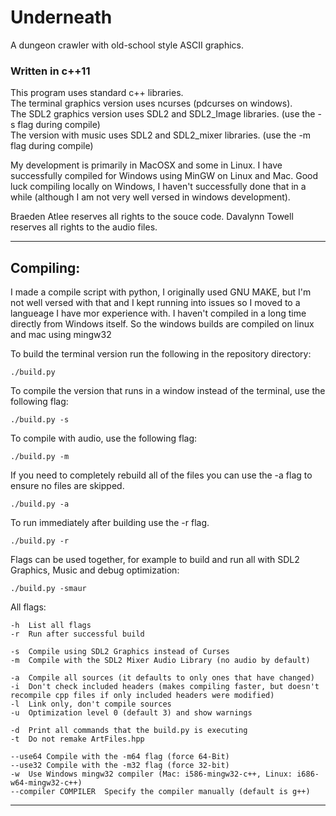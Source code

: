 # Underneath

A dungeon crawler with old-school style ASCII graphics.


### Written in c++11

This program uses standard c++ libraries.  
The terminal graphics version uses ncurses (pdcurses on windows).  
The SDL2 graphics version uses SDL2 and SDL2_Image libraries. (use the -s flag during compile)  
The version with music uses SDL2 and SDL2_mixer libraries. (use the -m flag during compile)  

My development is primarily in MacOSX and some in Linux. I have successfully compiled for Windows using MinGW on Linux and Mac. Good luck compiling locally on Windows, I haven't successfully done that in a while (although I am not very well versed in windows development).


Braeden Atlee reserves all rights to the souce code.
Davalynn Towell reserves all rights to the audio files.

---


## Compiling:

I made a compile script with python, I originally used GNU MAKE, but I'm not well versed with that and I kept running into issues so I moved to a langueage I have mor experience with. I haven't compiled in a long time directly from Windows itself. So the windows builds are compiled on linux and mac using mingw32

To build the terminal version run the following in the repository directory:
```
./build.py
```

To compile the version that runs in a window instead of the terminal, use the following flag: 
```
./build.py -s
```

To compile with audio, use the following flag: 
```
./build.py -m
```

If you need to completely rebuild all of the files you can use the -a flag to ensure no files are skipped.
```
./build.py -a
```

To run immediately after building use the -r flag.
```
./build.py -r
```

Flags can be used together, for example to build and run all with SDL2 Graphics, Music and debug optimization:
```
./build.py -smaur
```
All flags:
```
-h  List all flags
-r  Run after successful build

-s  Compile using SDL2 Graphics instead of Curses
-m  Compile with the SDL2 Mixer Audio Library (no audio by default)

-a  Compile all sources (it defaults to only ones that have changed)
-i  Don't check included headers (makes compiling faster, but doesn't recompile cpp files if only included headers were modified)
-l  Link only, don't compile sources
-u  Optimization level 0 (default 3) and show warnings

-d  Print all commands that the build.py is executing
-t  Do not remake ArtFiles.hpp

--use64 Compile with the -m64 flag (force 64-Bit)
--use32 Compile with the -m32 flag (force 32-bit)
-w  Use Windows mingw32 compiler (Mac: i586-mingw32-c++, Linux: i686-w64-mingw32-c++)
--compiler COMPILER  Specify the compiler manually (default is g++)
```

---
